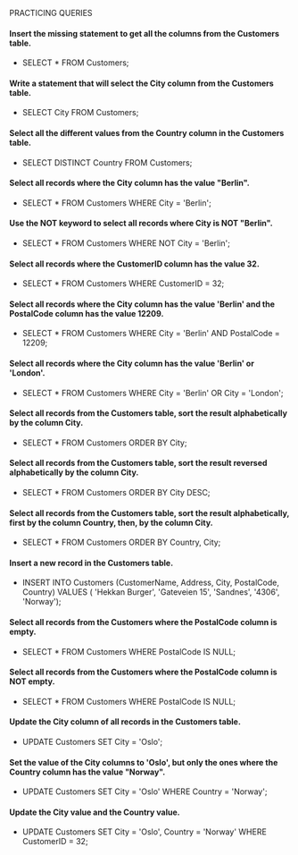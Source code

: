 PRACTICING QUERIES

#### Insert the missing statement to get all the columns from the Customers table.

- SELECT * FROM Customers;

#### Write a statement that will select the City column from the Customers table.

- SELECT City FROM Customers;

#### Select all the different values from the Country column in the Customers table.

- SELECT DISTINCT Country FROM Customers;

#### Select all records where the City column has the value "Berlin".

- SELECT * FROM Customers WHERE City = 'Berlin';

#### Use the NOT keyword to select all records where City is NOT "Berlin".

- SELECT * FROM Customers WHERE NOT City = 'Berlin';

#### Select all records where the CustomerID column has the value 32.

- SELECT * FROM Customers WHERE CustomerID = 32; 

#### Select all records where the City column has the value 'Berlin' and the PostalCode column has the value 12209.

- SELECT * FROM Customers WHERE City = 'Berlin' AND PostalCode = 12209;

#### Select all records where the City column has the value 'Berlin' or 'London'.

- SELECT * FROM Customers WHERE City = 'Berlin' OR City = 'London';

#### Select all records from the Customers table, sort the result alphabetically by the column City.

- SELECT * FROM Customers ORDER BY City;

#### Select all records from the Customers table, sort the result reversed alphabetically by the column City.

- SELECT * FROM Customers ORDER BY City DESC;

#### Select all records from the Customers table, sort the result alphabetically, first by the column Country, then, by the column City.

- SELECT * FROM Customers ORDER BY Country, City;

#### Insert a new record in the Customers table.

- INSERT INTO Customers (CustomerName, Address, City, PostalCode, Country) VALUES ( 'Hekkan Burger', 'Gateveien 15', 'Sandnes', '4306', 'Norway');

#### Select all records from the Customers where the PostalCode column is empty.

- SELECT * FROM Customers WHERE PostalCode IS NULL;

#### Select all records from the Customers where the PostalCode column is NOT empty.

- SELECT * FROM Customers WHERE PostalCode IS NULL;

#### Update the City column of all records in the Customers table.

- UPDATE Customers SET City = 'Oslo';

#### Set the value of the City columns to 'Oslo', but only the ones where the Country column has the value "Norway".

- UPDATE Customers SET City = 'Oslo' WHERE Country = 'Norway';

#### Update the City value and the Country value.

- UPDATE Customers SET City = 'Oslo', Country = 'Norway' WHERE CustomerID = 32;